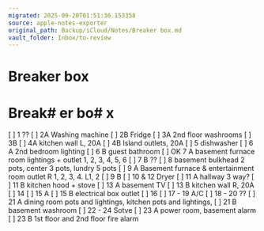 ```yaml
---
migrated: 2025-09-20T01:51:36.153358
source: apple-notes-exporter
original_path: Backup/iCloud/Notes/Breaker box.md
vault_folder: Inbox/to-review
---
```

# Breaker box

# Break# er bo# x

[ ] 1 ??
[ ] 2A Washing machine
[ ] 2B Fridge
[ ] 3A 2nd floor washrooms
[ ] 3B
[ ] 4A kitchen wall L, 20A
[ ] 4B Island outlets, 20A
[ ] 5 dishwasher
[ ] 6 A 2nd bedroom lighting
[ ] 6 B guest bathroom
[ ] OK 7 A basement furnace room lightings + outlet 1, 2, 3, 4, 5, 6
[ ] 7 B ??
[ ] 8 basement bulkhead 2 pots, center 3 pots, lundry 5 pots
[ ] 9 A Basement furnace & entertainment room outlet R 1, 2, 3, 4.  L1, 2
[ ] 9 B
[ ] 10 & 12 Dryer
[ ] 11 A hallway 3 way?
[ ] 11 B kitchen hood + stove
[ ] 13 A basement TV
[ ] 13 B kitchen wall R, 20A
[ ] 14 
[ ] 15 A
[ ] 15 B electrical box outlet 
[ ] 16
[ ] 17 - 19 A/C
[ ] 18 - 20 ??
[ ] 21 A dining room pots and lightings, kitchen pots and lightings, 
[ ] 21 B basement washroom
[ ] 22 - 24 Sotve
[ ] 23 A power room, basement alarm
[ ] 23 B 1st floor and 2nd floor fire alarm
